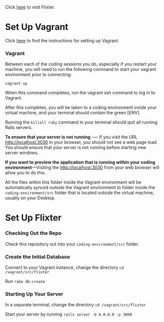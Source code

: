 Click [here](https://flixter-zoe-kramer.herokuapp.com/) to visit Flixter. 

# Set Up Vagrant

Click [here](https://github.com/university-bootcamp/coding-environment/blob/master/windows-vagrant.md) to find the instructions for setting up Vagrant.

### Vagrant

Between each of the coding sessions you do, especially if you restart your machine, you will need to run the following command to start your vagrant environment prior to connecting:

`vagrant up`

When this command completes, run the vagrant ssh command to log in to Vagrant.

After this completes, you will be taken to a coding environment inside your virtual machine, and your terminal should contain the green [ENV].

Running the `killall ruby` command in your terminal should quit all running Rails servers.

**To ensure that your server is not running** -— If you visit the URL [http://localhost:3030](http://localhost:3030) in your browser, you should not see a web page load. You should ensure that your server is not running before starting new server windows.

**If you want to preview the application that is running within your coding environment**—Visiting the [http://localhost:3030](http://localhost:3030) from your web browser will allow you to do this.

All the files within this folder inside the Vagrant environment will be automatically synced outside the Vagrant environment to folder inside the `coding-environment/src` folder that is located outside the virtual machine, usually on your Desktop.

# Set Up Flixter

### Checking Out the Repo

Check this repository out into your `coding-environment/src` folder. 

### Create the Initial Database

Connect to your Vagrant instance, change the directory `cd /vagrant/src/flixter`

Run `rake db:create`

### Starting Up Your Server

In a separate terminal, change the directory `cd /vagrant/src/flixter`

Start your server by running `rails server -b 0.0.0.0 -p 3000`
